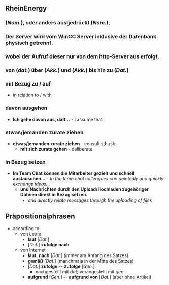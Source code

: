 ## RheinEnergy
### (*Nom.*), oder anders ausgedrückt (*Nom.*), 
### Der Server wird vom WinCC Server inklusive der Datenbank physisch getrennt.
### wobei der Aufruf dieser nur von dem http-Server aus erfolgt.

### von (*dat.*) über (*Akk.*) und (*Akk.*) bis hin zu (*Dat.*)

### mit Bezug zu / auf
- in relation to / with
### davon ausgehen
- **Ich gehe davon aus, daß...** - I assume that

### etwas/jemanden zurate ziehen
- **etwas/jemanden zurate ziehen** - consult sth./sb.
	- **mit sich zurate gehen** - deliberate

### in Bezug setzen
- **Im Team Chat können die Mitarbeiter gezielt und schnell austauschen...**
		- *In the team chat colleagues can pointedly and quickly exchange ideas...*
	- **und Nachrichten durch den Upload/Hochladen zugehöriger Dateien direkt in Bezug setzen.**
		- *and directly relate messages through the uploading of files*

## Präpositionalphrasen
- according to
	- von Leute
		- **laut** \[*Dat.*\]
		- \[*Dat.*\] **zufolge nach**
	- von Internet
		- **laut**, **nach** \[*Dat.*\] (immer am Anfang des Satzes)
		- **gemäß** \[*Dat.*\] (manchmals in der Mitte des Satzes)
		- \[*Dat.*\] **zufolge** -- **zufolge** \[*Gen.*\]
			- nachgestellt mit *dat*; vorangestellt mit *gen*
		- **aufgrund** \[*Gen.*\] -- **aufgrund von** \[*Dat.*\] (aber ohne Artikel)